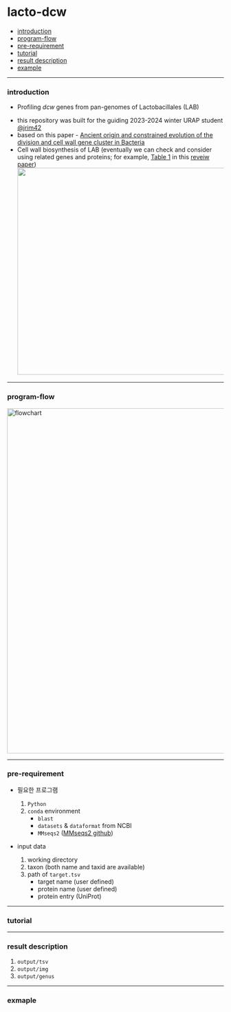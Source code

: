 # lacto-dcw

- [introduction](#introduction)
- [program-flow](#program-flow)
- [pre-requirement](#pre-requirement)
- [tutorial](#tutorial)
- [result description](#result-description)
- [example](#example)

---

### introduction

- Profiling _dcw_ genes from pan-genomes of Lactobacillales (LAB)

* this repository was built for the guiding 2023-2024 winter URAP student [@jrim42](https://github.com/jrim42)
* based on this paper - [Ancient origin and constrained evolution of the division and cell wall gene cluster in Bacteria](https://www.nature.com/articles/s41564-022-01257-y)
* Cell wall biosynthesis of LAB (eventually we can check and consider using related genes and proteins; for example, [Table 1](https://microbialcellfactories.biomedcentral.com/articles/10.1186/1475-2859-13-S1-S9/tables/1) in this [reveiw paper](https://microbialcellfactories.biomedcentral.com/articles/10.1186/1475-2859-13-S1-S9))
  <br>
  <img width=640 height = 480 src="https://media.springernature.com/lw685/springer-static/image/art%3A10.1186%2F1475-2859-13-S1-S9/MediaObjects/12934_2014_Article_1029_Fig2_HTML.jpg?as=webp">

---
### program-flow

<img width="801" alt="flowchart" src="https://github.com/logcossin/lacto-dcw/assets/90167645/db6e78d4-16b2-4a18-925d-c3dbb6fb3494">

---

### pre-requirement

- 필요한 프로그램

  1. `Python`
  2. `conda` environment
      - `blast`
      - `datasets` & `dataformat` from NCBI
      - `MMseqs2` ([MMseqs2 github](https://github.com/soedinglab/MMseqs2))

- input data
   1. working directory
   2. taxon (both name and taxid are available)
   3. path of `target.tsv`
       - target name (user defined)
       - protein name (user defined)
       - protein entry (UniProt) 
---

### tutorial

---

### result description

1. `output/tsv`
2. `output/img`
3. `output/genus`

---

### exmaple
